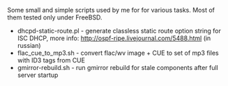 Some small and simple scripts used by me for for various tasks. Most of them tested only under FreeBSD.

* dhcpd-static-route.pl - generate classless static route option string for ISC DHCP, more info: http://ospf-ripe.livejournal.com/5488.html (in russian)
* flac_cue_to_mp3.sh - convert flac/wv image + CUE to set of mp3 files with ID3 tags from CUE
* gmirror-rebuild.sh - run gmirror rebuild for stale components after full server startup
